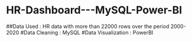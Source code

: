 # HR-Dashboard---MySQL-Power-BI
##Data Used : HR data with more than 22000 rows over the period 2000-2020
#Data Cleaning : MySQL
#Data Visualization : PowerBI 
